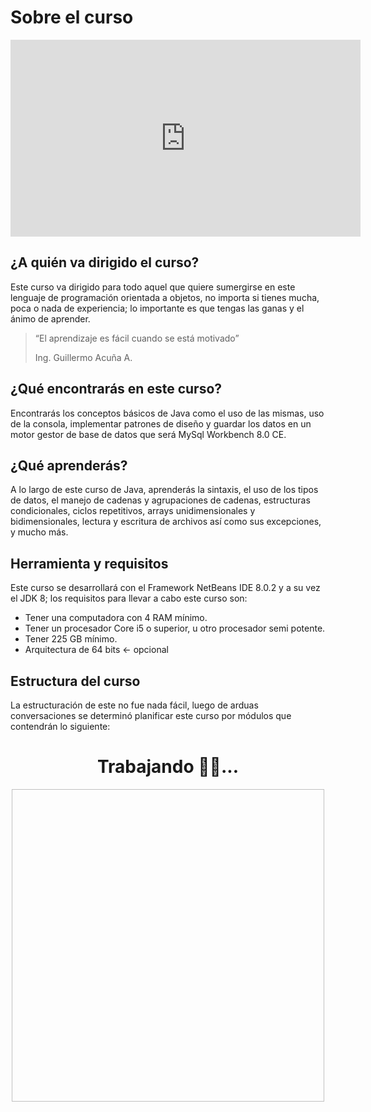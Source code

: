 # Sobre el curso

<div style="text-align:center;">
<iframe width="560" height="315" src="https://www.youtube.com/embed/bNKCKVVx3So" frameborder="0" allow="autoplay; encrypted-media" allowfullscreen></iframe>
</div>

## ¿A quién va dirigido el curso?

Este curso va dirigido para todo aquel que quiere sumergirse en este lenguaje de programación orientada a objetos, no importa si tienes mucha, poca o nada de experiencia; lo importante es que tengas las ganas y el ánimo de aprender.

>“El aprendizaje es fácil cuando se está motivado”
>
>Ing. Guillermo Acuña A.

## ¿Qué encontrarás en este curso?

Encontrarás los conceptos básicos de Java como el uso de las mismas, uso de la consola, implementar patrones de diseño y guardar los datos en un motor gestor de base de datos que será MySql Workbench 8.0 CE.

## ¿Qué aprenderás?

A lo largo de este curso de Java, aprenderás la sintaxis, el uso de los tipos de datos, el manejo de cadenas y agrupaciones de cadenas, estructuras condicionales, ciclos repetitivos, arrays unidimensionales y bidimensionales, lectura y escritura de archivos así como sus excepciones, y mucho más.

## Herramienta y requisitos

Este curso se desarrollará con el Framework  NetBeans IDE 8.0.2 y a su vez el JDK 8; los requisitos para llevar a cabo este curso son:

* Tener una computadora con 4 RAM mínimo.
* Tener un procesador Core i5 o superior, u otro procesador semi potente.
* Tener 225 GB mínimo.
* Arquitectura de 64 bits ← opcional

## Estructura del curso

La estructuración de este no fue nada fácil, luego de arduas conversaciones se determinó planificar este curso por módulos que contendrán lo siguiente:

<About-Module />

<div  style="text-align:center;">
<h1>Trabajando 👷‍♂️...</h1>
<img :src="$withBase('/gif/working.gif')" width="500" height="500"/>
</div>
